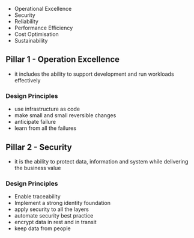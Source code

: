 - Operational Excellence
- Security
- Reliability
- Performance Efficiency
- Cost Optimisation
- Sustainability



## Pillar 1 -  Operation Excellence
- it includes the ability to support development and run workloads effectively


### Design Principles
- use infrastructure as code
- make small and small reversible changes
- anticipate failure
- learn from all the failures



## Pillar 2 -  Security
- it is the ability to protect data, information and system while delivering the business value


### Design Principles
 - Enable traceability
 - Implement a strong identity foundation
 - apply security to all the layers
 - automate security best practice
 - encrypt data in rest and in transit
 - keep data from people


